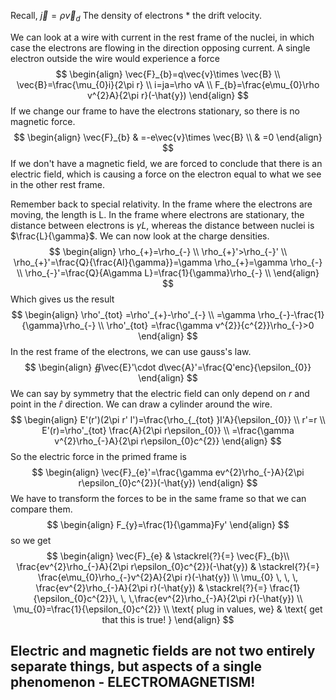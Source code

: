 Recall, $\vec{j}=\rho \vec{v}_{d}$
The density of electrons * the drift velocity.

We can look at a wire with current in the rest frame of the nuclei, in which case the electrons are flowing in the direction opposing current. A single electron outside the wire would experience a force
$$
\begin{align}
\vec{F}_{b}=q\vec{v}\times  \vec{B} \\
\vec{B}=\frac{\mu_{0}i}{2\pi r} \\
i=ja=\rho vA \\
F_{b}=\frac{e\mu_{0}\rho v^{2}A}{2\pi r}(-\hat{y})
\end{align}
$$
If we change our frame to have the electrons stationary, so there is no magnetic force. 
$$
\begin{align}
\vec{F}_{b} & =-e\vec{v}\times  \vec{B} \\
 & =0
\end{align}
$$
If we don't have a magnetic field, we are forced to conclude that there is an electric field, which is causing a force on the electron equal to what we see in the other rest frame.

Remember back to special relativity. In the frame where the electrons are moving, the length is L. In the frame where electrons are stationary, the distance between electrons is $\gamma L$, whereas the distance between nuclei is $\frac{L}{\gamma}$.
We can now look at the charge densities.
$$
\begin{align}
\rho_{+}=\rho_{-} \\
\rho_{+}'>\rho_{-}' \\
\rho_{+}'=\frac{Q}{\frac{Al}{\gamma}}=\gamma \rho_{+}=\gamma \rho_{-} \\
\rho_{-}'=\frac{Q}{A\gamma L}=\frac{1}{\gamma}\rho_{-} \\
\end{align}
$$
Which gives us the result 
$$
\begin{align}
\rho'_{tot} =\rho'_{+}-\rho'_{-} \\
=\gamma \rho_{-}-\frac{1}{\gamma}\rho_{-} \\
\rho'_{tot} =\frac{\gamma v^{2}}{c^{2}}\rho_{-}>0
\end{align}
$$
In the rest frame of the electrons, we can use gauss's law.
$$
\begin{align}
∯\vec{E}'\cdot d\vec{A}'=\frac{Q'enc}{\epsilon_{0}}
\end{align}
$$
We can say by symmetry that the electric field can only depend on $r$ and point in the $\hat{r}$ direction.
We can draw a cylinder around the wire.
$$
\begin{align}
E'(r')(2\pi r' l')=\frac{\rho_{_{tot} }l'A}{\epsilon_{0}} \\
r'=r \\
E'(r)=\rho'_{tot} \frac{A}{2\pi r\epsilon_{0}} \\
=\frac{\gamma v^{2}\rho_{-}A}{2\pi r\epsilon_{0}c^{2}}
\end{align}
$$
So the electric force in the primed frame is
$$
\begin{align}
\vec{F}_{e}'=\frac{\gamma ev^{2}\rho_{-}A}{2\pi r\epsilon_{0}c^{2}}(-\hat{y})
\end{align}
$$
We have to transform the forces to be in the same frame so that we can compare them.
$$
\begin{align}
F_{y}=\frac{1}{\gamma}Fy'
\end{align}
$$
so we get 
$$
\begin{align}
\vec{F}_{e} & \stackrel{?}{=}   \vec{F}_{b}\\
\frac{ev^{2}\rho_{-}A}{2\pi r\epsilon_{0}c^{2}}(-\hat{y}) & \stackrel{?}{=}  \frac{e\mu_{0}\rho_{-}v^{2}A}{2\pi r}(-\hat{y}) \\
\mu_{0} \, \, \, \frac{ev^{2}\rho_{-}A}{2\pi r}(-\hat{y}) & \stackrel{?}{=}  \frac{1}{\epsilon_{0}c^{2}}\, \, \,\frac{ev^{2}\rho_{-}A}{2\pi r}(-\hat{y})   \\
\mu_{0}=\frac{1}{\epsilon_{0}c^{2}} \\
\text{ plug in values, we} & \text{  get that this is true! }
\end{align} 
$$

## Electric and magnetic fields are not two entirely separate things, but aspects of a single phenomenon - ELECTROMAGNETISM!
